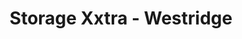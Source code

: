 ---
title: "Storage Xxtra - Westridge"
url: /mcdonough/storage-xxtra-westridge/
shop: storage rental
---